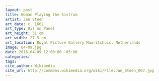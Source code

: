 ```yaml
---
layout: post
title: Woman Playing the Sistrum
artist: Jan Steen
art_date: c. 1662
art_type: Oil on Panel
art_height: 31 cm
art_width: 27.5 cm
art_location: Royal Picture Gallery Mauritshuis, Netherlands
image: 04-09.jpg
date: 2016-04-09 12:00:00 -05:00
categories:
tags:
cite_author: Wikipedia
cite_url: http://commons.wikimedia.org/wiki/File:Jan_Steen_007.jpg
---
```

